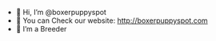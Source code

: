 - 👋 Hi, I’m @boxerpuppyspot
- 👀 You can Check our website: http://boxerpuppyspot.com
- 🌱 I’m a Breeder


<!---
boxerpuppyspot/boxerpuppyspot is a ✨ special ✨ repository because its `README.md` (this file) appears on your GitHub profile.
You can click the Preview link to take a look at your changes.
--->
